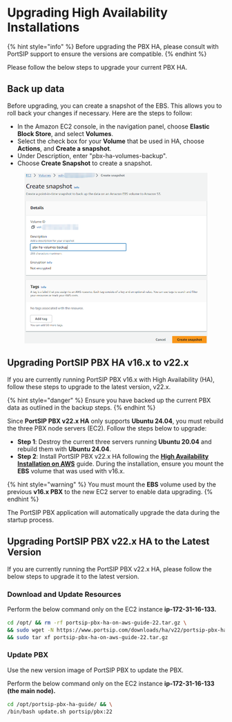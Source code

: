 # Upgrading High Availability Installations

{% hint style="info" %}
Before upgrading the PBX HA, please consult with PortSIP support to ensure the versions are compatible.
{% endhint %}

Please follow the below steps to upgrade your current PBX HA.

## Back up data

Before upgrading, you can create a snapshot of the EBS. This allows you to roll back your changes if necessary. Here are the steps to follow:

* In the Amazon EC2 console, in the navigation panel, choose **Elastic Block Store**, and select **Volumes**.
* Select the check box for your **Volume** that be used in HA, choose **Actions**, and **Create a snapshot**.
* Under Description, enter "pbx-ha-volumes-backup".
* Choose **Create Snapshot** to create a snapshot.

<figure><img src="../../../.gitbook/assets/aws-ha-15.png" alt=""><figcaption></figcaption></figure>

## Upgrading PortSIP PBX HA v16.x to v22.x

If you are currently running PortSIP PBX v16.x with High Availability (HA), follow these steps to upgrade to the latest version, v22.x.

{% hint style="danger" %}
Ensure you have backed up the current PBX data as outlined in the backup steps.
{% endhint %}

Since **PortSIP PBX v22.x HA** only supports **Ubuntu 24.04**, you must rebuild the three PBX node servers (EC2). Follow the steps below to upgrade:

* **Step 1**: Destroy the current three servers running **Ubuntu 20.04** and rebuild them with **Ubuntu 24.04**.
* **Step 2**: Install PortSIP PBX v22.x HA following the [**High Availability Installation on AWS**](high-availability-installations-on-aws.md) guide. During the installation, ensure you mount the **EBS** volume that was used with v16.x.

{% hint style="warning" %}
You must mount the **EBS** volume used by the previous **v16.x PBX** to the new EC2 server to enable data upgrading.
{% endhint %}

The PortSIP PBX application will automatically upgrade the data during the startup process.

## Upgrading PortSIP PBX v22.x HA to the Latest Version

If you are currently running the PortSIP PBX v22.x HA, please follow the below steps to upgrade it to the latest version.

### Download and Update Resources

Perform the below command only on the EC2 instance **ip-172-31-16-133.**

```sh
cd /opt/ && rm -rf portsip-pbx-ha-on-aws-guide-22.tar.gz \
&& sudo wget -N https://www.portsip.com/downloads/ha/v22/portsip-pbx-ha-on-aws-guide-22.tar.gz \
&& sudo tar xf portsip-pbx-ha-on-aws-guide-22.tar.gz
```

### **Update PBX**

Use the new version image of PortSIP PBX to update the PBX.

Perform the below command only on the EC2 instance **ip-172-31-16-133 (the main node).**

```sh
cd /opt/portsip-pbx-ha-guide/ && \
/bin/bash update.sh portsip/pbx:22
```



